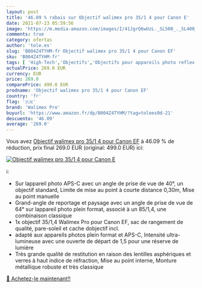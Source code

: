 ```yaml
---
layout: post
title: '46.09 % rabais sur Objectif walimex pro 35/1 4 pour Canon E'
date: 2021-07-23 05:59:56
image: 'https://m.media-amazon.com/images/I/41JgrQ6wUzL._SL500_._SL400_.jpg'
comments: true
category: ofertas
author: 'tole.es'
slug: 'B004Z4TYHM-fr Objectif walimex pro 35/1 4 pour Canon EF'
sku: 'B004Z4TYHM-fr'
tags: [ 'High-Tech','Objectifs','Objectifs pour appareils photo reflex et hybrides','Objectifs pour reflex','Photo et caméscopes','walimex pro', ]
actualPrice: 269.0 EUR
currency: EUR
price: 269.0
comparePrice: 499.0 EUR
prodname: 'Objectif walimex pro 35/1 4 pour Canon EF'
country: 'fr'
flag: '🇫🇷'
brand: 'Walimex Pro'
buyurl: 'https://www.amazon.fr/dp/B004Z4TYHM/?tag=tolees0d-21'
descuento: '46.09'
average: '269.0'
---
```


Vous avez [Objectif walimex pro 35/1 4 pour Canon EF](https://www.amazon.fr/dp/B004Z4TYHM/?tag=tolees0d-21)  à  46.09 % de réduction, prix final  269.0 EUR (original: 499.0 EUR) ici:

[![Objectif walimex pro 35/1 4 pour Canon E](https://m.media-amazon.com/images/I/41JgrQ6wUzL._SL500_._SL400_.jpg)](https://www.amazon.fr/dp/B004Z4TYHM/?tag=tolees0d-21)

ℹ️:

- Sur lappareil photo APS-C avec un angle de prise de vue de 40°, un objectif standard, Limite de mise au point à courte distance 0,30m, Mise au point manuelle
- Grand-angle de reportage et paysage avec un angle de prise de vue de 64° sur lappareil photo plein format, associé à un 85/1,4, une combinaison classique
- 1x objectif 35/1,4 Walimex Pro pour Canon EF, sac de rangement de qualité, pare-soleil et cache dobjectif incl.
- adapté aux appareils photos plein format et APS-C, Intensité ultra-lumineuse avec une ouverte de départ de 1,5 pour une réserve de lumière
- Très grande qualité de restitution en raison des lentilles asphériques et verres à haut indice de réfraction, Mise au point interne, Monture métallique robuste et très classique

[🛒 Achetez-le maintenant!!](https://www.amazon.fr/dp/B004Z4TYHM/?tag=tolees0d-21)
